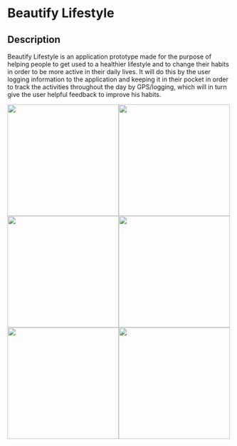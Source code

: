 # Beautify Lifestyle
## Description

Beautify Lifestyle is an application prototype made for the purpose of helping people to get used to a healthier lifestyle and to change their habits in order to be more active in their daily lives. It will do this by the user logging information to the application and keeping it in their pocket in order to track the activities throughout the day by GPS/logging, which will in turn give the user helpful feedback to improve his habits.

<img src="https://i.imgur.com/xNNJUEO.png" width=250px /><img src="https://i.imgur.com/wvTE6mU.png" width=250px /><img src="https://i.imgur.com/ZIoo9PI.png" width=250px /><img src="https://i.imgur.com/1I0q7Y7.png" width=250px /><img src="https://i.imgur.com/g54YQn9.png" width=250px /><img src="https://i.imgur.com/EHCqtMo.png" width=250px />
